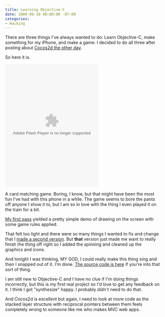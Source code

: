 ```yaml
---
title: Learning Objective-C
date: 2009-09-18 00:00:00 -07:00
categories:
- Hacking
---
```


<p>There are three things I've always wanted to do: Learn Objective-C, make something for my iPhone, and make a game. I decided to do all three after posting about <a href="http://notes.torrez.org/2009/09/shinycocos-a-ruby-wrapper-for-cocos2d.html">Cocos2d the other day</a>.</p>

<p>So here it is. </p>

<p><object type="application/x-shockwave-flash" width="303" height="400" data="http://www.flickr.com/apps/video/stewart.swf?v=71377" classid="clsid:D27CDB6E-AE6D-11cf-96B8-444553540000"> <param name="flashvars" value="intl_lang=en-us&amp;photo_secret=0d3aaa8f39&amp;photo_id=3932684099"></param> <param name="movie" value="http://www.flickr.com/apps/video/stewart.swf?v=71377"></param> <param name="bgcolor" value="#000000"></param> <param name="allowFullScreen" value="true"></param><embed type="application/x-shockwave-flash" src="http://www.flickr.com/apps/video/stewart.swf?v=71377" bgcolor="#000000" allowfullscreen="true" flashvars="intl_lang=en-us&amp;photo_secret=0d3aaa8f39&amp;photo_id=3932684099" height="400" width="303"></embed></object></p>

<p>A card matching game. Boring, I know, but that might have been the most fun I've had with this phone in a while. The game seems to bore the pants off anyone I show it to, but I am so in love with the thing I even played it on the train for a bit.</p>

<p><a href="http://www.flickr.com/photos/torrez/3929474945/">My first pass</a> yielded a pretty simple demo of drawing on the screen with some game rules applied.</p>

<p>That felt too light and there were so many things I wanted to fix and change that I <a href="http://www.flickr.com/photos/torrez/3931466581/">made a second version</a>. But <strong>that</strong> version just made me want to really finish the thing off right so I added the spinning and cleaned up the graphics and icons.</p>

<p>And tonight I was thinking, MY GOD, I could really make this thing sing and then I snapped out of it. I'm done. <a href="http://github.com/torrez/MatchGame">The source code is here</a> if you're into that sort of thing. </p>

<p>I am still new to Objective-C and I have no clue if I'm doing things incorrectly, but this is my first real project so I'd love to get any feedback on it. I think I got "synthesize" happy. I probably didn't need to do that. </p>

<p>And Cocos2d is excellent but again, I need to look at more code as the stacked layer structure with reciprocal pointers between them feels completely wrong to someone like me who makes MVC web apps. </p>
